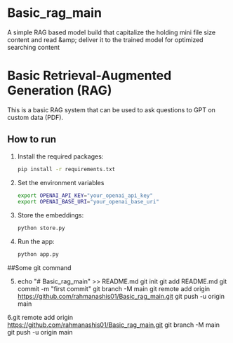 # Basic_rag_main
A simple RAG based model build that capitalize the holding mini file size content and read &amp;amp; deliver it to the trained model for optimized searching content

# Basic Retrieval-Augmented Generation (RAG)
This is a basic RAG system that can be used to ask questions to GPT on custom data (PDF).

## How to run
1. Install the required packages:
   ```bash
   pip install -r requirements.txt
   ```
2. Set the environment variables
    ```bash
    export OPENAI_API_KEY="your_openai_api_key"
    export OPENAI_BASE_URI="your_openai_base_uri"
    ```

3. Store the embeddings:
    ```bash
    python store.py
    ```

4. Run the app:
    ```bash
    python app.py

##Some git command

5. echo "# Basic_rag_main" >> README.md
git init
git add README.md
git commit -m "first commit"
git branch -M main
git remote add origin https://github.com/rahmanashis01/Basic_rag_main.git
git push -u origin main

6.git remote add origin https://github.com/rahmanashis01/Basic_rag_main.git
git branch -M main
git push -u origin main
